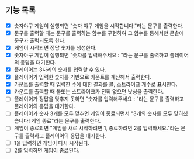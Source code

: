 ## 기능 목록

- [x] 숫자야구 게임이 실행되면 "숫자 야구 게임을 시작합니다."라는 문구를 출력한다.
- [x] 문구를 출력할 때는 문구를 출력하는 함수를 구현하여 그 함수를 통해서만 콘솔에 문구가 출력되도록 한다.
- [x] 게임이 시작되면 정답 숫자를 생성한다.
- [x] 숫자야구 게임이 실행되면 "숫자를 입력해주세요 : "라는 문구를 출력하고 플레이어의 응답을 대기한다.
- [x] 플레이어는 3자리의 숫자를 입력할 수 있다.
- [x] 플레이어가 입력한 숫자를 기반으로 카운트를 계산해서 출력한다.
- [x] 카운트를 출력할 때 입력한 수에 대한 결과를 볼, 스트라이크 개수로 표시한다.
- [x] 카운트를 출력할 때 볼또는 스트라이크가 전혀 없으면 낫싱을 출력한다.
- [ ] 플레이어가 정답을 맞추지 못하면 "숫자를 입력해주세요 : "라는 문구를 출력하고 플레이어의 응답을 대기한다.
- [ ] 플레이어가 숫자 3개를 모두 맞추면 게임이 종료되면서 "3개의 숫자를 모두 맞히셨습니다! 게임 종료"라는 문구를 출력한다.
- [ ] 게임이 종료되면 "게임을 새로 시작하려면 1, 종료하려면 2를 입력하세요."라는 문구를 출력하고 플레이어의 응답을 대기한다.
- [ ] 1을 입력하면 게임이 다시 시작된다.
- [ ] 2를 입력하면 게임이 종료된다.
